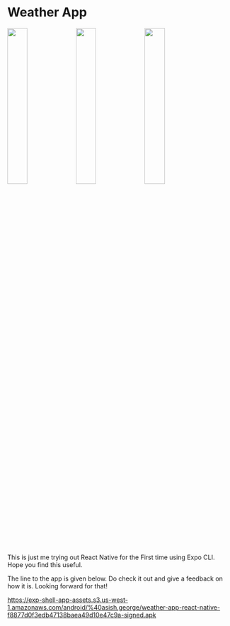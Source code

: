 # Weather App

<img src="https://github.com/Mehdi-KHALFALLAH/weather-app-main/assets/1.jpg" width="30%"></img> 
<img src="https://github.com/Mehdi-KHALFALLAH/weather-app-main/assets/2.jpg" width="30%"></img> 
<img src="https://github.com/Mehdi-KHALFALLAH/weather-app-main/assets/3.jpg" width="30%"></img>  


This is just me trying out React Native for the First time using Expo CLI. 
Hope you find this useful. 

The line to the app is given below. Do check it out and give a feedback on how it is. Looking forward for that!

https://exp-shell-app-assets.s3.us-west-1.amazonaws.com/android/%40asish.george/weather-app-react-native-f8877d0f3edb47138baea49d10e47c9a-signed.apk

